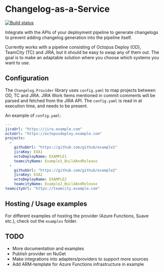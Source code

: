 # Changelog-as-a-Service
[![Build status](https://ci.appveyor.com/api/projects/status/b3s0h5tulgtlnssu?svg=true)](https://ci.appveyor.com/project/nikolaia/changelogaas/branch/master)

Integrate with the APIs of your deployment pipeline to generate changelogs to prevent adding changelog generation into the pipeline itself.

Currently works with a pipeline consisting of Octopus Deploy (OD), TeamCity (TC) and JIRA, but it should be easy to swap any of them out. The goal is to make an adaptable solution where you choose which systems you want to use.

## Configuration

The `Changelog.Provider` library uses `config.yaml` to map projects between OD, TC and JIRA. JIRA Work Items mentioned in commit comments will be parsed and fetched from the JIRA API. The `config.yaml` is read in at execution time, and needs to be present.

An example of `config.yaml`:

```yaml
---
jiraUrl: "https://jira.example.com"
octoUrl: "https://octopusdeploy.example.com"
projects:
  -
    githubUrl: "https://github.com/github/example1"
    jiraKey: EXA1
    octoDeployName: EXAMPLE1
    teamcityName: Example1_BuildAndRelease
  -
    githubUrl: "https://github.com/github/example2"
    jiraKey: EXA2
    octoDeployName: EXAMPLE2
    teamcityName: Example2_BuildAndRelease
teamcityUrl: "https://teamcity.example.com"
```

## Hosting / Usage examples

For different examples of hosting the provider (Azure Functions, Suave etc.), check out the `examples` folder.

## TODO

* More documentation and examples
* Publish provider on NuGet
* Make integrations into adapters/providers to support more sources
* Add ARM-template for Azure Functions infrastructure in example